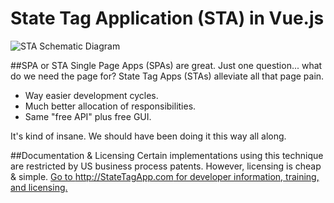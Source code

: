 # State Tag Application (STA) in Vue.js
![STA Schematic Diagram](https://trafficjam.io/glide-public/HD/user-7/State_Tag_App_STA_Schematic.png?w=750)

##SPA or STA
Single Page Apps (SPAs) are great.  Just one question... what do we need the page for?  State Tag Apps (STAs) alleviate all that page pain.

- Way easier development cycles.
- Much better allocation of responsibilities.
- Same "free API" plus free GUI.

It's kind of insane.  We should have been doing it this way all along.

##Documentation & Licensing
Certain implementations using this technique are restricted by US business process patents.  However, licensing is cheap & simple.  [Go to http://StateTagApp.com for developer information, training, and licensing.](https://StateTagApp.com)
